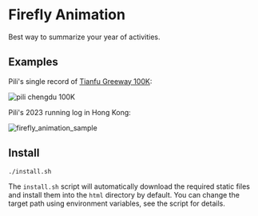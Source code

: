 # Firefly Animation

Best way to summarize your year of activities.

## Examples

Pili's single record of [Tianfu Greeway 100K](https://fastestknowntime.com/route/round-chengdu-100-tianfu-greenway):

![pili chengdu 100K](https://github.com/irunart/firefly-animation/assets/1227160/0bc4881c-1d5c-4ab9-a3fb-555c29112469)

Pili's 2023 running log in Hong Kong:

![firefly_animation_sample](https://github.com/irunart/firefly-animation/assets/1227160/427e9e1b-e721-4921-90be-dfc6bb26783d)

## Install

```
./install.sh
```

The `install.sh` script will automatically download the required static files
and install them into the `html` directory by default. You can change the
target path using environment variables, see the script for details.
